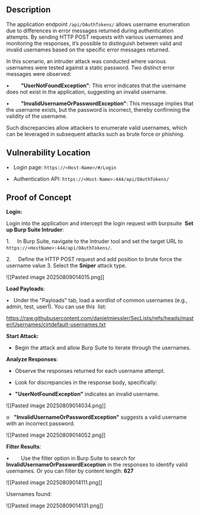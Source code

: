 ## Description

The application endpoint `/api/OAuthTokens/` allows username enumeration due to differences in error messages returned during authentication attempts. By sending HTTP POST requests with various usernames and monitoring the responses, it’s possible to distinguish between valid and invalid usernames based on the specific error messages returned.

In this scenario, an intruder attack was conducted where various usernames were tested against a static password. Two distinct error messages were observed:

•        **"UserNotFoundException"**: This error indicates that the username does not exist in the application, suggesting an invalid username.

•        **"InvalidUsernameOrPasswordException"**: This message implies that the username exists, but the password is incorrect, thereby confirming the validity of the username.

Such discrepancies allow attackers to enumerate valid usernames, which can be leveraged in subsequent attacks such as brute force or phishing.

## Vulnerability Location

•   Login page: `https://<Host-Name>/#/Login`

•   Authentication API: `https://<Host-Name>:444/api/OAuthTokens/`

## Proof of Concept

**Login:** 

Login into the application and intercept the login request with burpsuite  **Set up Burp Suite Intruder**:

1.     In Burp Suite, navigate to the Intruder tool and set the target URL to `https://<HostName>:444/api/OAuthTokens/`.

2.     Define the HTTP POST request and add position to brute force the username value 3. Select the **Sniper** attack type.

![[Pasted image 20250809014015.png]] 

**Load Payloads**:

•   Under the "Payloads" tab, load a wordlist of common usernames (e.g., admin, test, user1). You can use this  list:

https://raw.githubusercontent.com/danielmiessler/SecLists/refs/heads/master/Usernames/cirtdefault-usernames.txt  

**Start Attack:**

- Begin the attack and allow Burp Suite to iterate through the usernames.

**Analyze Responses**:

- Observe the responses returned for each username attempt.

- Look for discrepancies in the response body, specifically:

- **"UserNotFoundException"** indicates an invalid username.  

![[Pasted image 20250809014034.png]]

o   **"InvalidUsernameOrPasswordException"** suggests a valid username with an incorrect password.

![[Pasted image 20250809014052.png]]

**Filter Results**:

•        Use the filter option in Burp Suite to search for **InvalidUsernameOrPasswordException** in the responses to identify valid usernames. Or you can filter by content length: **627**

![[Pasted image 20250809014111.png]]

Usernames found:

![[Pasted image 20250809014131.png]]